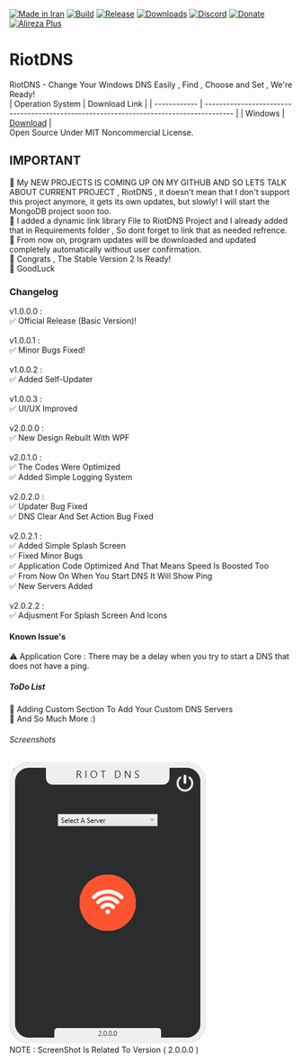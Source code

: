 [![Made in Iran](https://img.shields.io/badge/made_in-iran-ffd700.svg?labelColor=0057b7)](https://github.com/AlirezaPlusOfficial)
[![Build](https://img.shields.io/github/actions/workflow/status/AlirezaPlusOfficial/RiotDNS/main.yml?branch=master)](https://github.com/AlirezaPlusOfficial/RiotDNS/actions)
[![Release](https://img.shields.io/github/release/AlirezaPlusOfficial/RiotDNS.svg)](https://github.com/AlirezaPlusOfficial/RiotDNS/releases)
[![Downloads](https://img.shields.io/github/downloads/AlirezaPlusOfficial/RiotDNS/total.svg)](https://github.com/AlirezaPlusOfficial/RiotDNS/releases)
[![Discord](https://img.shields.io/discord/796410664460877865?label=discord)](https://discord.gg/tUa4V9S3MF)
[![Donate](https://img.shields.io/badge/donate-$$$-8a2be2.svg)](#)
[![Alireza Plus](https://img.shields.io/badge/Alireza-Plus-e4181c.svg?labelColor=0000ff)](#)

# RiotDNS
RiotDNS - Change Your Windows DNS Easily , Find , Choose and Set , We're Ready!
<br>
| Operation System | Download Link                                                                      |
| ------------ | -------------------------------------------------------------------------------------- |
| Windows       | <a href="https://github.com/AlirezaPlusOfficial/RiotDNS/releases/download/main/RiotDNS_Compiled_Windows.zip">Download</a> |
<br>
Open Source Under MIT Noncommercial License.
## IMPORTANT
🔰 My NEW PROJECTS IS COMING UP ON MY GITHUB AND SO LETS TALK ABOUT CURRENT PROJECT , RiotDNS , it doesn't mean that I don't support this project anymore, it gets its own updates, but slowly! I will start the MongoDB project soon too.
<br>
🔰 I added a dynamic link library File to RiotDNS Project and I already added that in Requirements folder , So dont forget to link that as needed refrence.
<br>
🔰 From now on, program updates will be downloaded and updated completely automatically without user confirmation.
<br>
🔰 Congrats , The Stable Version 2 Is Ready!
<br>
🔰 GoodLuck 
### Changelog
v1.0.0.0 : <br>
✅ Official Release (Basic Version)!
<br><br>
v1.0.0.1 : <br>
✅ Minor Bugs Fixed!
<br><br>
v1.0.0.2 : <br>
✅ Added Self-Updater
<br><br>
v1.0.0.3 : <br>
✅ UI/UX Improved
<br><br>
v2.0.0.0 : <br>
✅ New Design Rebuilt With WPF
<br><br>
v2.0.1.0 : <br>
✅ The Codes Were Optimized 
<br> 
✅ Added Simple Logging System
<br><br>
v2.0.2.0 : <br>
✅ Updater Bug Fixed 
<br>
✅ DNS Clear And Set Action Bug Fixed
<br><br>
v2.0.2.1 :
<br>
✅ Added Simple Splash Screen
<br>
✅ Fixed Minor Bugs
<br>
✅ Application Code Optimized And That Means Speed Is Boosted Too
<br>
✅ From Now On When You Start DNS It Will Show Ping
<br>
✅ New Servers Added
<br><br>
v2.0.2.2 :
<br>
✅ Adjusment For Splash Screen And Icons
#### Known Issue's
⚠ Application Core : There may be a delay when you try to start a DNS that does not have a ping.
##### ToDo List
💢 Adding Custom Section To Add Your Custom DNS Servers
<br>
💢 And So Much More :)
###### Screenshots
![RiotDNS](Screenshots/SS1.png)
<br>
NOTE : ScreenShot Is Related To Version ( 2.0.0.0 )
